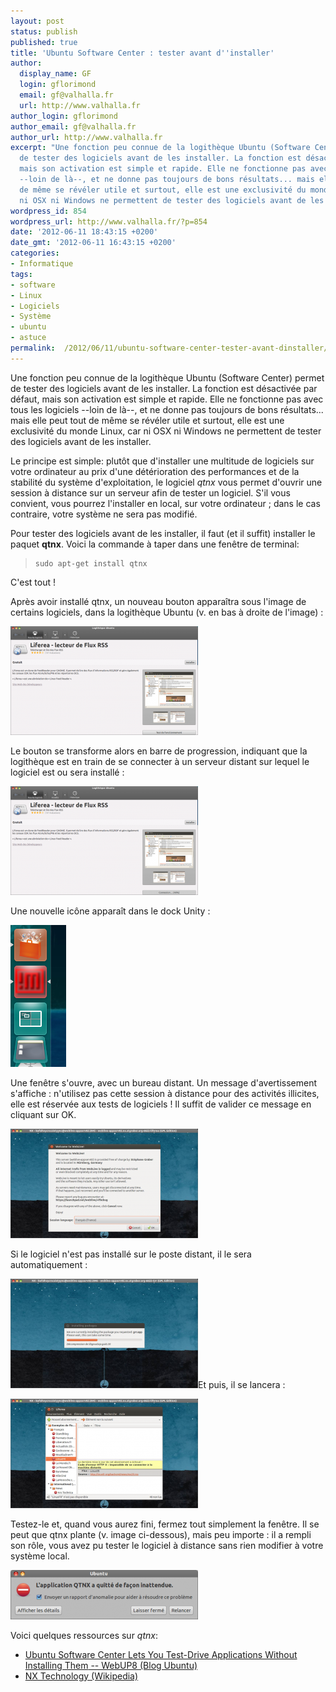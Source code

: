 ```yaml
---
layout: post
status: publish
published: true
title: 'Ubuntu Software Center : tester avant d''installer'
author:
  display_name: GF
  login: gflorimond
  email: gf@valhalla.fr
  url: http://www.valhalla.fr
author_login: gflorimond
author_email: gf@valhalla.fr
author_url: http://www.valhalla.fr
excerpt: "Une fonction peu connue de la logithèque Ubuntu (Software Center) permet
  de tester des logiciels avant de les installer. La fonction est désactivée par défaut,
  mais son activation est simple et rapide. Elle ne fonctionne pas avec tous les logiciels
  --loin de là--, et ne donne pas toujours de bons résultats... mais elle peut tout
  de même se révéler utile et surtout, elle est une exclusivité du monde Linux, car
  ni OSX ni Windows ne permettent de tester des logiciels avant de les installer.\r\n\r\n"
wordpress_id: 854
wordpress_url: http://www.valhalla.fr/?p=854
date: '2012-06-11 18:43:15 +0200'
date_gmt: '2012-06-11 16:43:15 +0200'
categories:
- Informatique
tags:
- software
- Linux
- Logiciels
- Système
- ubuntu
- astuce
permalink:  /2012/06/11/ubuntu-software-center-tester-avant-dinstaller/
---
```

<p>Une fonction peu connue de la logithèque Ubuntu (Software Center) permet de tester des logiciels avant de les installer. La fonction est désactivée par défaut, mais son activation est simple et rapide. Elle ne fonctionne pas avec tous les logiciels --loin de là--, et ne donne pas toujours de bons résultats... mais elle peut tout de même se révéler utile et surtout, elle est une exclusivité du monde Linux, car ni OSX ni Windows ne permettent de tester des logiciels avant de les installer.</p>
<p><a id="more"></a><a id="more-854"></a></p>
<p>Le principe est simple: plutôt que d'installer une multitude de logiciels sur votre ordinateur au prix d'une détérioration des performances et de la stabilité du système d'exploitation, le logiciel <em>qtnx</em> vous permet d'ouvrir une session à distance sur un serveur afin de tester un logiciel. S'il vous convient, vous pourrez l'installer en local, sur votre ordinateur ; dans le cas contraire, votre système ne sera pas modifié.</p>
<p>Pour tester des logiciels avant de les installer, il faut (et il suffit) installer le paquet <strong>qtnx</strong>. Voici la commande à taper dans une fenêtre de terminal:</p>
<blockquote>
<pre><code>sudo apt-get install qtnx </code></pre>
</blockquote>
<p>C'est tout !</p>
<p>Après avoir installé qtnx, un nouveau bouton apparaîtra sous l'image de certains logiciels, dans la logithèque Ubuntu (v. en bas à droite de l'image) :</p>
<p><a href="/public/posts/2012-06-11-ubuntu-software-center/1.png"><img class="aligncenter size-medium wp-image-855" title="qtnx: un nouveau bouton dans la logithèque" src="/public/posts/2012-06-11-ubuntu-software-center/1-300x174.png" alt="" width="300" height="174" /></a></p>
<p>Le bouton se transforme alors en barre de progression, indiquant que la logithèque est en train de se connecter à un serveur distant sur lequel le logiciel est ou sera installé :</p>
<p><a href="/public/posts/2012-06-11-ubuntu-software-center/2.png"><img class="aligncenter size-medium wp-image-856" title="qtnx: progression de la connexion" src="/public/posts/2012-06-11-ubuntu-software-center/2-300x174.png" alt="" width="300" height="174" /></a></p>
<p>Une nouvelle icône apparaît dans le dock Unity :</p>
<p><a href="/public/posts/2012-06-11-ubuntu-software-center/3.png"><img class="aligncenter size-full wp-image-857" title="qtnx: icône dans le dock Unity" src="/public/posts/2012-06-11-ubuntu-software-center/3.png" alt="" width="89" height="227" /></a></p>
<p>Une fenêtre s'ouvre, avec un bureau distant. Un message d'avertissement s'affiche : n'utilisez pas cette session à distance pour des activités illicites, elle est réservée aux tests de logiciels ! Il suffit de valider ce message en cliquant sur OK.</p>
<p><a href="/public/posts/2012-06-11-ubuntu-software-center/4.png"><img class="aligncenter size-medium wp-image-858" title="qtnx: disclaimer" src="/public/posts/2012-06-11-ubuntu-software-center/4-300x175.png" alt="" width="300" height="175" /></a></p>
<p>Si le logiciel n'est pas installé sur le poste distant, il le sera automatiquement :</p>
<p><a href="/public/posts/2012-06-11-ubuntu-software-center/5.png"><img class="aligncenter size-medium wp-image-859" title="qtnx: installation" src="/public/posts/2012-06-11-ubuntu-software-center/5-300x175.png" alt="" width="300" height="175" /></a>Et puis, il se lancera :</p>
<p><a href="/public/posts/2012-06-11-ubuntu-software-center/6.png"><img class="aligncenter size-medium wp-image-860" title="qtnx: test du logiciel" src="/public/posts/2012-06-11-ubuntu-software-center/6-300x175.png" alt="" width="300" height="175" /></a></p>
<p>Testez-le et, quand vous aurez fini, fermez tout simplement la fenêtre. Il se peut que qtnx plante (v. image ci-dessous), mais peu importe : il a rempli son rôle, vous avez pu tester le logiciel à distance sans rien modifier à votre système local.</p>
<p><a href="/public/posts/2012-06-11-ubuntu-software-center/7.png"><img class="aligncenter size-medium wp-image-861" title="qtnx: bug" src="/public/posts/2012-06-11-ubuntu-software-center/7-300x79.png" alt="" width="300" height="79" /></a></p>
<p>Voici quelques ressources sur <em>qtnx</em>:</p>
<ul>
<li><a title="Ubuntu Software Center Lets You Test-Drive Applications Without Installing Them [Ubuntu 11.04]" href="http://www.webupd8.org/2011/03/ubuntu-software-center-lets-you-test.html">Ubuntu Software Center Lets You Test-Drive Applications Without Installing Them</a><a href="http://www.webupd8.org/2011/03/ubuntu-software-center-lets-you-test.html"> -- WebUP8 (Blog Ubuntu)</a></li>
<li><a href="http://en.wikipedia.org/wiki/NX_technology">NX Technology (Wikipedia)</a></li>
</ul>
